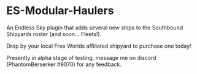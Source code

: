 # ES-Modular-Haulers
An Endless Sky plugin that adds several new ships to the Southbound Shipyards roster (and soon... Fleets!).

Drop by your local Free Worlds affiliated shipyard to purchase one today!

Presently in alpha stage of testing, message me on discord (PhantomBerserker #9070) for any feedback.
